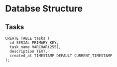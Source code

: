 # Databse Structure

## Tasks

```
CREATE TABLE tasks (
  id SERIAL PRIMARY KEY,
  task_name VARCHAR(255),
  description TEXT,
  created_at TIMESTAMP DEFAULT CURRENT_TIMESTAMP
);
```
